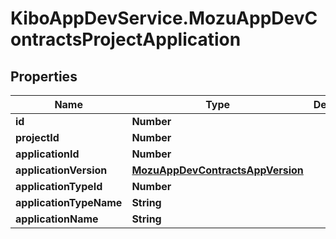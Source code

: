 # KiboAppDevService.MozuAppDevContractsProjectApplication

## Properties

Name | Type | Description | Notes
------------ | ------------- | ------------- | -------------
**id** | **Number** |  | [optional] 
**projectId** | **Number** |  | [optional] 
**applicationId** | **Number** |  | [optional] 
**applicationVersion** | [**MozuAppDevContractsAppVersion**](MozuAppDevContractsAppVersion.md) |  | [optional] 
**applicationTypeId** | **Number** |  | [optional] 
**applicationTypeName** | **String** |  | [optional] 
**applicationName** | **String** |  | [optional] 


